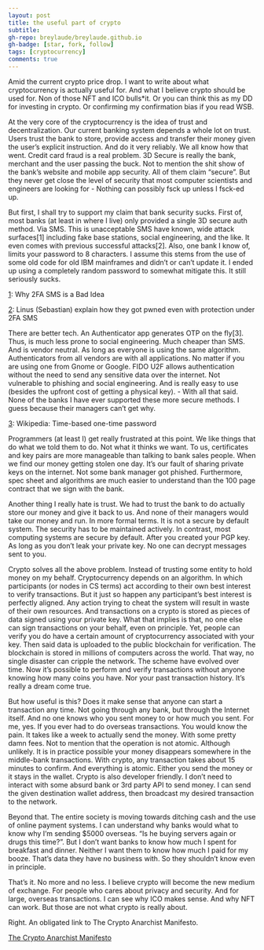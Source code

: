 ```yaml
---
layout: post
title: the useful part of crypto
subtitle: 
gh-repo: breylaude/breylaude.github.io
gh-badge: [star, fork, follow]
tags: [cryptocurrency]
comments: true
---
```


Amid the current crypto price drop. I want to write about what cryptocurrency is actually useful for. And what I believe crypto should be used for. Non of those NFT and ICO bulls*it. Or you can think this as my DD for investing in crypto. Or confirming my confirmation bias if you read WSB.

At the very core of the cryptocurrency is the idea of trust and decentralization. Our current banking system depends a whole lot on trust. Users trust the bank to store, provide access and transfer their money given the user’s explicit instruction. And do it very reliably. We all know how that went. Credit card fraud is a real problem. 3D Secure is really the bank, merchant and the user passing the buck. Not to mention the shit show of the bank’s website and mobile app security. All of them claim “secure”. But they never get close the level of security that most computer scientists and engineers are looking for - Nothing can possibly fsck up unless I fsck-ed up.

But first, I shall try to support my claim that bank security sucks. First of, most banks (at least in where I live) only provided a single 3D secure auth method. Via SMS. This is unacceptable SMS have known, wide attack surfaces[1] including fake base stations, social engineering, and the like. It even comes with previous successful attacks[2]. Also, one bank I know of, limits your password to 8 characters. I assume this stems from the use of some old code for old IBM mainframes and didn’t or can’t update it. I ended up using a completely random password to somewhat mitigate this. It still seriously sucks.

[1](https://blog.sucuri.net/2020/01/why-2fa-sms-is-a-bad-idea.html): Why 2FA SMS is a Bad Idea

[2](https://www.youtube.com/watch?v=LlcAHkjbARs): Linus (Sebastian) explain how they got pwned even with protection under 2FA SMS

There are better tech. An Authenticator app generates OTP on the fly[3]. Thus, is much less prone to social engineering. Much cheaper than SMS. And is vendor neutral. As long as everyone is using the same algorithm. Authenticators from all vendors are with all applications. No matter if you are using one from Gnome or Google. FIDO U2F allows authentication without the need to send any sensitive data over the internet. Not vulnerable to phishing and social engineering. And is really easy to use (besides the upfront cost of getting a physical key). - With all that said. None of the banks I have ever supported these more secure methods. I guess because their managers can’t get why.

[3](https://en.wikipedia.org/wiki/Time-based_one-time_password): Wikipedia: Time-based one-time password

Programmers (at least I) get really frustrated at this point. We like things that do what we told them to do. Not what it thinks we want. To us, certificates and key pairs are more manageable than talking to bank sales people. When we find our money getting stolen one day. It’s our fault of sharing private keys on the internet. Not some bank manager got phished. Furthermore, spec sheet and algorithms are much easier to understand than the 100 page contract that we sign with the bank.

Another thing I really hate is trust. We had to trust the bank to do actually store our money and give it back to us. And none of their managers would take our money and run. In more formal terms. It is not a secure by default system. The security has to be maintained actively. In contrast, most computing systems are secure by default. After you created your PGP key. As long as you don’t leak your private key. No one can decrypt messages sent to you.

Crypto solves all the above problem. Instead of trusting some entity to hold money on my behalf. Cryptocurrency depends on an algorithm. In which participants (or nodes in CS terms) act according to their own best interest to verify transactions. But it just so happen any participant’s best interest is perfectly aligned. Any action trying to cheat the system will result in waste of their own resources. And transactions on a crypto is stored as pieces of data signed using your private key. What that implies is that, no one else can sign transactions on your behalf, even on principle. Yet, people can verify you do have a certain amount of cryptocurrency associated with your key. Then said data is uploaded to the public blockchain for verification. The blockchain is stored in millions of computers across the world. That way, no single disaster can cripple the network. The scheme have evolved over time. Now it’s possible to perform and verify transactions without anyone knowing how many coins you have. Nor your past transaction history. It’s really a dream come true.

But how useful is this? Does it make sense that anyone can start a transaction any time. Not going through any bank, but through the Internet itself. And no one knows who you sent money to or how much you sent. For me, yes. If you ever had to do overseas transactions. You would know the pain. It takes like a week to actually send the money. With some pretty damn fees. Not to mention that the operation is not atomic. Although unlikely. It is in practice possible your money disappears somewhere in the middle-bank transactions. With crypto, any transaction takes about 15 minutes to confirm. And everything is atomic. Either you send the money or it stays in the wallet. Crypto is also developer friendly. I don’t need to interact with some absurd bank or 3rd party API to send money. I can send the given destination wallet address, then broadcast my desired transaction to the network.

Beyond that. The entire society is moving towards ditching cash and the use of online payment systems. I can understand why banks would what to know why I’m sending $5000 overseas. “Is he buying servers again or drugs this time?”. But I don’t want banks to know how much I spent for breakfast and dinner. Neither I want them to know how much I paid for my booze. That’s data they have no business with. So they shouldn’t know even in principle.

That’s it. No more and no less. I believe crypto will become the new medium of exchange. For people who cares about privacy and security. And for large, overseas transactions. I can see why ICO makes sense. And why NFT can work. But those are not what crypto is really about.

Right. An obligated link to The Crypto Anarchist Manifesto.

[The Crypto Anarchist Manifesto](https://groups.csail.mit.edu/mac/classes/6.805/articles/crypto/cypherpunks/may-crypto-manifesto.html)
